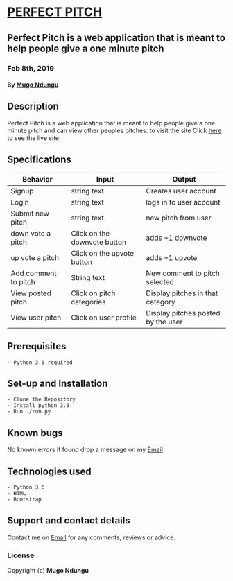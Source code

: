 # [PERFECT PITCH](https://perfectpitch.herokuapp.com/)

## Perfect Pitch is a web application that is meant to help people give a one minute pitch

### Feb 8th, 2019

#### By **[Mugo Ndungu](https://github.com/mugo-ndungu)**

## Description

Perfect Pitch is a web application that is meant to help people give a one minute pitch and can view other peoples pitches. to visit the site Click [here](https://perfectpitch.herokuapp.com/) to see the live site

## Specifications

| Behavior            | Input                         | Output                        |
| ------------------- | ----------------------------- | ----------------------------- |
| Signup | string text | Creates user account |
| Login | string text | logs in to user account |
| Submit new pitch | string text | new pitch from user |
| down vote a pitch | Click on the downvote button | adds +1 downvote  |
| up vote a pitch | Click on the upvote button |adds +1 upvote |
| Add comment to pitch | String text  | New comment to pitch selected |
| View posted pitch | Click on pitch categories  | Display pitches in that category |
| View user pitch | Click on user profile  | Display pitches posted by the user|

## Prerequisites

    - Python 3.6 required

## Set-up and Installation

    - Clone the Repository
    - Install python 3.6
    - Run ./run.py

## Known bugs

No known errors if found drop a message on my [Email](twinnymugo@gmail.com)

## Technologies used

    - Python 3.6
    - HTML
    - Bootstrap

## Support and contact details

Contact me on [Email](twinnymugo@gmail.com) for any comments, reviews or advice.

### License

Copyright (c) **Mugo Ndungu**